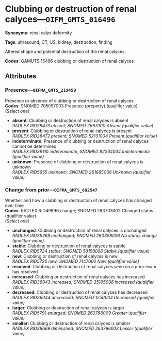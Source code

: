 # Clubbing or destruction of renal calyces—`OIFM_GMTS_016496`

**Synonyms:** renal calyx deformity

**Tags:** ultrasound, CT, US, kidney, destruction, finding

Altered shape and potential destruction of the renal calyces.

**Codes:** GAMUTS 16496 clubbing or destruction of renal calyces

## Attributes

### Presence—`OIFMA_GMTS_219459`

Presence or absence of clubbing or destruction of renal calyces  
**Codes**: SNOMED 705057003 Presence (property) (qualifier value)  
*(Select one)*

- **absent**: Clubbing or destruction of renal calyces is absent  
_RADLEX RID28473 absent; SNOMED 2667000 Absent (qualifier value)_
- **present**: Clubbing or destruction of renal calyces is present  
_RADLEX RID28472 present; SNOMED 52101004 Present (qualifier value)_
- **indeterminate**: Presence of clubbing or destruction of renal calyces cannot be determined  
_RADLEX RID39110 indeterminate; SNOMED 82334004 Indeterminate (qualifier value)_
- **unknown**: Presence of clubbing or destruction of renal calyces is unknown  
_RADLEX RID5655 unknown; SNOMED 261665006 Unknown (qualifier value)_

### Change from prior—`OIFMA_GMTS_662547`

Whether and how a clubbing or destruction of renal calyces has changed over time  
**Codes**: RADLEX RID49896 change; SNOMED 263703002 Changed status (qualifier value)  
*(Select one)*

- **unchanged**: Clubbing or destruction of renal calyces is unchanged  
_RADLEX RID39268 unchanged; SNOMED 260388006 No status change (qualifier value)_
- **stable**: Clubbing or destruction of renal calyces is stable  
_RADLEX RID5734 stable; SNOMED 58158008 Stable (qualifier value)_
- **new**: Clubbing or destruction of renal calyces is new  
_RADLEX RID5720 new; SNOMED 7147002 New (qualifier value)_
- **resolved**: Clubbing or destruction of renal calyces seen on a prior exam has resolved  
- **increased**: Clubbing or destruction of renal calyces has increased  
_RADLEX RID36043 increased; SNOMED 35105006 Increased (qualifier value)_
- **decreased**: Clubbing or destruction of renal calyces has decreased  
_RADLEX RID36044 decreased; SNOMED 1250004 Decreased (qualifier value)_
- **larger**: Clubbing or destruction of renal calyces is larger  
_RADLEX RID5791 enlarged; SNOMED 263768009 Greater (qualifier value)_
- **smaller**: Clubbing or destruction of renal calyces is smaller  
_RADLEX RID38669 diminished; SNOMED 263796003 Lesser (qualifier value)_